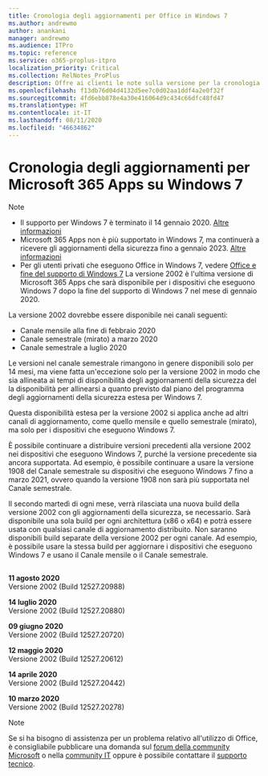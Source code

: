 ```yaml
---
title: Cronologia degli aggiornamenti per Office in Windows 7
ms.author: andrewmo
author: anankani
manager: andrewmo
ms.audience: ITPro
ms.topic: reference
ms.service: o365-proplus-itpro
localization_priority: Critical
ms.collection: RelNotes_ProPlus
description: Offre ai clienti le note sulla versione per la cronologia degli aggiornamenti per Microsoft 365 Apps per Windows 7
ms.openlocfilehash: f13db76d04d4132d5ee7c0d02aa1ddf4a2e0f32f
ms.sourcegitcommit: 4fd6ebb878e4a30e416064d9c434c66dfc48fd47
ms.translationtype: HT
ms.contentlocale: it-IT
ms.lasthandoff: 08/11/2020
ms.locfileid: "46634862"
---
```

# <a name="update-history-for-microsoft-365-apps-on-windows-7"></a>Cronologia degli aggiornamenti per Microsoft 365 Apps su Windows 7 

 > [!NOTE]
>
>- Il supporto per Windows 7 è terminato il 14 gennaio 2020. [Altre informazioni](https://www.microsoft.com/microsoft-365/windows/end-of-windows-7-support?rtc=1)
>- Microsoft 365 Apps non è più supportato in Windows 7, ma continuerà a ricevere gli aggiornamenti della sicurezza fino a gennaio 2023. [Altre informazioni](https://docs.microsoft.com/DeployOffice/windows-7-support)
>- Per gli utenti privati che eseguono Office in Windows 7, vedere [Office e fine del supporto di Windows 7](https://support.office.com/en-us/article/windows-7-end-of-support-and-office-78f20fab-b57b-44d7-8368-06a8493f3cb9?ui=en-US&rs=en-US&ad=US)
La versione 2002 è l'ultima versione di Microsoft 365 Apps che sarà disponibile per i dispositivi che eseguono Windows 7 dopo la fine del supporto di Windows 7 nel mese di gennaio 2020.  

La versione 2002 dovrebbe essere disponibile nei canali seguenti:
- Canale mensile alla fine di febbraio 2020
- Canale semestrale (mirato) a marzo 2020
- Canale semestrale a luglio 2020

Le versioni nel canale semestrale rimangono in genere disponibili solo per 14 mesi, ma viene fatta un'eccezione solo per la versione 2002 in modo che sia allineata ai tempi di disponibilità degli aggiornamenti della sicurezza del la disponibilità per allinearsi a quanto previsto dal piano del programma degli aggiornamenti della sicurezza estesa per Windows 7.

Questa disponibilità estesa per la versione 2002 si applica anche ad altri canali di aggiornamento, come quello mensile e quello semestrale (mirato), ma solo per i dispositivi che eseguono Windows 7.

È possibile continuare a distribuire versioni precedenti alla versione 2002 nei dispositivi che eseguono Windows 7, purché la versione precedente sia ancora supportata. Ad esempio, è possibile continuare a usare la versione 1908 del Canale semestrale su dispositivi che eseguono Windows 7 fino a marzo 2021, ovvero quando la versione 1908 non sarà più supportata nel Canale semestrale.

Il secondo martedì di ogni mese, verrà rilasciata una nuova build della versione 2002 con gli aggiornamenti della sicurezza, se necessario. Sarà disponibile una sola build per ogni architettura (x86 o x64) e potrà essere usata con qualsiasi canale di aggiornamento distribuito. Non saranno disponibili build separate della versione 2002 per ogni canale. Ad esempio, è possibile usare la stessa build per aggiornare i dispositivi che eseguono Windows 7 e usano il Canale mensile o il Canale semestrale.

##

[//]: # (NON RIMUOVERE)

**11 agosto 2020**<br/>
Versione 2002 (Build 12527.20988)<br/>

**14 luglio 2020**<br/>
Versione 2002 (Build 12527.20880)<br/>

**09 giugno 2020**<br/>
Versione 2002 (Build 12527.20720)<br/>

**12 maggio 2020**<br/>
Versione 2002 (Build 12527.20612)<br/>

**14 aprile 2020**<br/>
Versione 2002 (Build 12527.20442)<br/>

**10 marzo 2020**<br/>
Versione 2002 (Build 12527.20278)<br/>




> [!NOTE]
> Se si ha bisogno di assistenza per un problema relativo all'utilizzo di Office, è consigliabile pubblicare una domanda sul [forum della community Microsoft](https://answers.microsoft.com/) o nella [community IT](https://techcommunity.microsoft.com/) oppure è possibile contattare il [supporto tecnico](https://support.microsoft.com/contactus).
